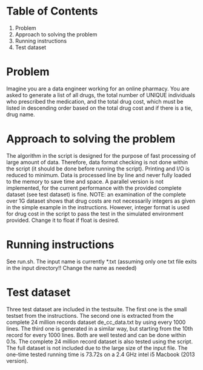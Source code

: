 # Table of Contents
1. Problem
2. Approach to solving the problem
3. Running instructions
4. Test dataset

# Problem
Imagine you are a data engineer working for an online pharmacy. You are asked to generate a list of all drugs, the total number of UNIQUE individuals who prescribed the medication, and the total drug cost, which must be listed in descending order based on the total drug cost and if there is a tie, drug name. 

# Approach to solving the problem
The algorithm in the script is designed for the purpose of fast processing of large amount of data. Therefore, data format checking is not done within the script (it should be done before running the script). Printing and I/O is reduced to minimum. Data is processed line by line and never fully loaded to the memory to save time and space. A parallel version is not implemented, for the current performance with the provided complete dataset (see test dataset) is fine.
NOTE: an examination of the complete over 1G dataset shows that drug costs are not necessarily integers as given in the simple example in the instructions. However, integer format is used for drug cost in the script to pass the test in the simulated environment provided. Change it to float if float is desired.

# Running instructions
See run.sh. The input name is currently *.txt (assuming only one txt file exits in the input directory!! Change the name as needed)

# Test dataset
Three test dataset are included in the testsuite. The first one is the small testset from the instructions. The second one is extracted from the complete 24 million records dataset de_cc_data.txt by using every 1000 lines. The third one is generated in a similar way, but starting from the 10th record for every 1000 lines. Both are well tested and can be done within 0.1s.
The complete 24 million record dataset is also tested using the script. The full dataset is not included due to the large size of the input file. The one-time tested running time is 73.72s on a 2.4 GHz intel i5 Macbook (2013 version).
